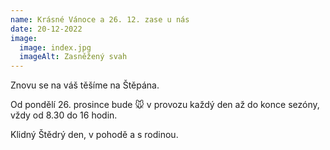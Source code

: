 ```yaml
---
name: Krásné Vánoce a 26. 12. zase u nás
date: 20-12-2022
image:
  image: index.jpg
  imageAlt: Zasněžený svah
---
```

Znovu se na váš těšíme na Štěpána.

Od pondělí 26. prosince bude 🐭 v provozu každý den až do konce sezóny, vždy od 8.30 do 16 hodin.

 Klidný Štědrý den, v pohodě a s rodinou.